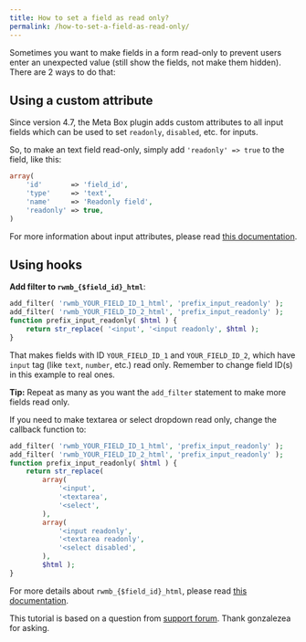 ```yaml
---
title: How to set a field as read only?
permalink: /how-to-set-a-field-as-read-only/
---
```


Sometimes you want to make fields in a form read-only to prevent users enter an unexpected value (still show the fields, not make them hidden). There are 2 ways to do that:

## Using a custom attribute

Since version 4.7, the Meta Box plugin adds custom attributes to all input fields which can be used to set `readonly`, `disabled`, etc. for inputs.

So, to make an text field read-only, simply add `'readonly' => true` to the field, like this:

```php
array(
    'id'       => 'field_id',
    'type'     => 'text',
    'name'     => 'Readonly field',
    'readonly' => true,
)
```

For more information about input attributes, please read [this documentation](/docs/custom-attributes-for-inputs/).

## Using hooks

**Add filter to `rwmb_{$field_id}_html`**:

```php
add_filter( 'rwmb_YOUR_FIELD_ID_1_html', 'prefix_input_readonly' );
add_filter( 'rwmb_YOUR_FIELD_ID_2_html', 'prefix_input_readonly' );
function prefix_input_readonly( $html ) {
    return str_replace( '<input', '<input readonly', $html );
}
```

That makes fields with ID `YOUR_FIELD_ID_1` and `YOUR_FIELD_ID_2`, which have `input` tag (like `text`, `number`, etc.) read only. Remember to change field ID(s) in this example to real ones.

**Tip:** Repeat as many as you want the `add_filter` statement to make more fields read only.

If you need to make textarea or select dropdown read only, change the callback function to:

```php
add_filter( 'rwmb_YOUR_FIELD_ID_1_html', 'prefix_input_readonly' );
add_filter( 'rwmb_YOUR_FIELD_ID_2_html', 'prefix_input_readonly' );
function prefix_input_readonly( $html ) {
    return str_replace(
        array(
            '<input',
            '<textarea',
            '<select',
        ),
        array(
            '<input readonly',
            '<textarea readonly',
            '<select disabled',
        ),
        $html );
}
```

For more details about `rwmb_{$field_id}_html`, please read [this documentation](/filters/).

This tutorial is based on a question from [support forum](https://wordpress.org/support/topic/how-to-set-a-field-as-read-only?replies=3). Thank gonzalezea for asking.